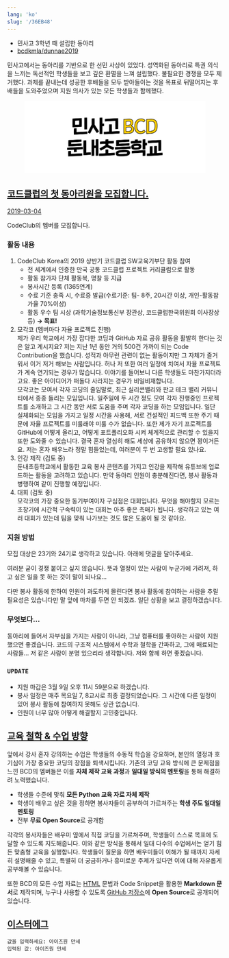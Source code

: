 ```yaml
---
lang: 'ko'
slug: '/36EB48'
---
```


- 민사고 3학년 때 설립한 동아리
- [bcdkmla/dunnae2019](https://github.com/bcdkmla/dunnae2019)

민사고에서는 동아리를 기반으로 한 선민 사상이 있었다.
성역화된 동아리로 특권 의식을 느끼는 독선적인 학생들을 보고
깊은 환멸을 느껴 설립했다.
불필요한 경쟁을 모두 제거했다.
과제를 끝내는데 성공한 후배들을 모두 받아들이는 것을 목표로
뒤떨어지는 후배들을 도와주었으며
지원 의사가 있는 모든 학생들과 함께했다.


<figure>

![C2C0C3.png](./../.././docs/assets/C2C0C3.png)


</figure>

## [코드클럽의 첫 동아리원을 모집합니다.](https://kmlaonline.net/board/all_announce/view/479829)

[2019-03-04](./../.././docs/journals/2019-03-04.md)

CodeClub의 멤버를 모집합니다.

### 활동 내용

1. CodeClub Korea의 2019 상반기 코드클럽 SW교육기부단 활동 참여
   - 전 세계에서 인증한 만국 공통 코드클럽 프로젝트 커리큘럼으로 활동
   - 활동 참가자 단체 활동복, 명찰 등 지급
   - 봉사시간 등록 (1365연계)
   - 수료 기준 충족 시, 수료증 발급(수료기준: 팀- 8주, 20시간 이상, 개인-활동참가율 70%이상)
   - 활동 우수 팀 시상 (과학기술정보통신부 장관상, 코드클럽한국위원회 이사장상 등) **→ 목표!**
2. 모각코 (멤버마다 자율 프로젝트 진행)  
   제가 우리 학교에서 가장 잡다한 코딩과 GitHub 자료 공유 활동을 활발히 한다는 것은 알고 계시지요? 저는 지난 1년 동안 거의 500건 가까이 되는 Code Contribution을 했습니다. 성적과 아무런 관련이 없는 활동이지만 그 자체가 즐거워서 이거 저거 해보는 사람입니다. 허나 저 또한 여러 일정에 치여서 자율 프로젝트가 계속 연기되는 경우가 많습니다. 이야기를 들어보니 다른 학생들도 마찬가지더라고요. 좋은 아이디어가 떠돌다 사라지는 경우가 비일비재합니다.  
   모각코는 모여서 각자 코딩의 줄임말로, 최근 실리콘밸리와 판교 테크 밸리 커뮤니티에서 종종 들리는 모임입니다. 일주일에 두 시간 정도 모여 각자 진행중인 프로젝트를 소개하고 그 시간 동안 서로 도움을 주며 각자 코딩을 하는 모임입니다. 일단 실체화되는 모임을 가지고 일정 시간을 사용해, 서로 건설적인 피드백 또한 주기 때문에 자율 프로젝트를 미룰래야 미룰 수가 없습니다. 또한 제가 자기 프로젝트를 GitHub에 어떻게 올리고, 어떻게 포트폴리오화 시켜 체계적으로 관리할 수 있을지 또한 도와줄 수 있습니다. 결국 혼자 열심히 해도 세상에 공유하지 않으면 꽝이거든요. 저는 혼자 배우느라 정말 힘들었는데, 여러분이 두 번 고생할 필요 있나요.
3. 인강 제작 (검토 중)  
   둔내초등학교에서 활동한 교육 봉사 콘텐츠를 가지고 인강을 제작해 유튜브에 업로드하는 활동을 고려하고 있습니다. 만약 동아리 인원이 충분해진다면, 봉사 활동과 병행하여 같이 진행할 예정입니다.
4. 대회 (검토 중)  
   모각코의 가장 중요한 동기부여이자 구심점은 대회입니다. 무엇을 해야할지 모르는 초창기에 시간적 구속력이 있는 대회는 아주 좋은 촉매가 됩니다. 생각하고 있는 여러 대회가 있는데 팀을 맞춰 나가보는 것도 많은 도움이 될 것 같아요.

### 지원 방법

모집 대상은 23기와 24기로 생각하고 있습니다.
아래에 댓글을 달아주세요.

여러분 굳이 경쟁 붙이고 싶지 않습니다.
뜻과 열정이 있는 사람이 누군가에 가려져, 하고 싶은 일을 못 하는 것이 말이 되나요...

다만 봉사 활동에 한하여 인원이 과도하게 몰린다면 봉사 활동에 참여하는 사람을 추릴 필요성은 있습니다만
말 앞에 마차를 두면 안 되겠죠. 일단 상황을 보고 결정하겠습니다.

### 무엇보다...

동아리에 들어서 자부심을 가지는 사람이 아니라, 그냥 컴퓨터를 좋아하는 사람이 지원했으면 좋겠습니다.
코드의 구조적 시스템에서 수학과 철학을 간파하고, 그에 매료되는 사람들...
저 같은 사람이 분명 있으리라 생각합니다.
저와 함께 하면 좋겠습니다.

### `UPDATE`

- 지원 마감은 3월 9일 오후 11시 59분으로 하겠습니다.
- 봉사 일정은 매주 목요일 7, 8교시로 최종 결정되었습니다. 그 시간에 다른 일정이 있어 봉사 활동에 참여하지 못해도 상관 없습니다.
- 인원이 너무 많아 어떻게 해결할지 고민중입니다.

## [교육 철학 & 수업 방향](https://github.com/bcdkmla/dunnae2019/blob/master/GoormReports/ReportsForGoormIDE1.md)

앞에서 강사 혼자 강의하는 수업은 학생들의 수동적 학습을 강요하며, 본인의 열정과 호기심이 가장 중요한 코딩의 장점을 퇴색시킵니다. 기존의 코딩 교육 방식에 큰 문제점을 느낀 BCD의 멤버들은 이를 **자체 제작 교육 과정**과 **일대일 방식의 멘토링**을 통해 해결하려 노력했습니다.

- 학생들 수준에 맞춰 **모든 Python 교육 자료 자체 제작**
- 학생이 배우고 싶은 것을 정하면 봉사자들이 공부하여 가르쳐주는 **학생 주도 일대일 멘토링**
- 전부 **무료 Open Source**로 공개함

각각의 봉사자들은 배우미 옆에서 직접 코딩을 가르쳐주며, 학생들이 스스로 목표에 도달할 수 있도록 지도해줍니다. 이와 같은 방식을 통해서 일대 다수의 수업에서는 얻기 힘든 맞춤형 교육을 실행합니다. 학생들이 질문을 하면 배우미들이 이해가 될 때까지 자세히 설명해줄 수 있고, 특별히 더 궁금하거나 흥미로운 주제가 있다면 이에 대해 자유롭게 공부해볼 수 있습니다.

또한 BCD의 모든 수업 자료는 [HTML](./../.././docs/pages/HTML.md) 문법과 Code Snippet을 활용한 **Markdown 문서**로 제작되며, 누구나 사용할 수 있도록 [GitHub 저장소](https://github.com/bcdkmla/dunnae2019)에 **Open Source**로 공개되어 있습니다.

## [이스터에그](https://github.com/bcdkmla/dunnae2019/blob/master/GoormReports/ReportsForGoormIDE3.md#%EC%B0%B8%EA%B3%A0-input-%ED%95%A8%EC%88%98)

```
값을 입력하세요: 아이즈원 만세
입력된 값: 아이즈원 만세
```

<head>
  <html lang="ko-KR"/>
</head>
